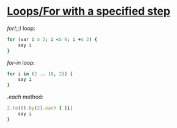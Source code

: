 [1]: http://rosettacode.org/wiki/Loops/For_with_a_specified_step

# [Loops/For with a specified step][1]

*for(;;)* loop:

```ruby
for (var i = 2; i <= 8; i += 2) {
    say i
}
```

*for-in* loop:

```ruby
for i in (2 .. (8, 2)) {
    say i
}
```

*.each* method:

```ruby
2.to(8).by(2).each { |i|
    say i
}
```
